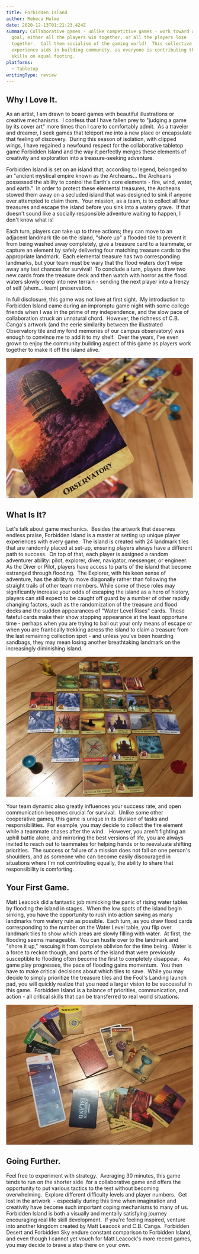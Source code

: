 ```yaml
---
title: Forbidden Island
author: Rebeca Hulme
date: 2020-12-13T01:21:23.424Z
summary: Collaborative games - unlike competitive games - work toward a common
  goal; either all the players win together, or all the players lose
  together.  Call them socialism of the gaming world!  This collective
  experience aids in building community, as everyone is contributing their
  skills on equal footing.
platforms:
  - Tabletop
writingType: review
---
```

## Why I Love It.

As an artist, I am drawn to board games with beautiful illustrations or creative mechanisms.  I confess that I have fallen prey to "judging a game by its cover art" more times than I care to comfortably admit.  As a traveler and dreamer, I seek games that teleport me into a new place or encapsulate that feeling of discovery.  During this season of isolation, with clipped wings, I have regained a newfound respect for the collaborative tabletop game Forbidden Island and the way it perfectly merges these elements of creativity and exploration into a treasure-seeking adventure. 

Forbidden Island is set on an island that, according to legend, belonged to an "ancient mystical empire known as the Archeans... the Archeans possessed the ability to control the Earth's core elements - fire, wind, water, and earth."  In order to protect these elemental treasures, the Archeans stowed them away on a secluded island that was designed to sink if anyone ever attempted to claim them.  Your mission, as a team, is to collect all four treasures and escape the island before you sink into a watery grave.  If that doesn't sound like a socially responsible adventure waiting to happen, I don't know what is! 

Each turn, players can take up to three actions; they can move to an adjacent landmark tile on the island, "shore up" a flooded tile to prevent it from being washed away completely, give a treasure card to a teammate, or capture an element by safely delivering four matching treasure cards to the appropriate landmark.  Each elemental treasure has two corresponding landmarks, but your team must be wary that the flood waters don't wipe away any last chances for survival!  To conclude a turn, players draw two new cards from the treasure deck and then watch with horror as the flood waters slowly creep into new terrain - sending the next player into a frenzy of self (ahem... team) preservation.

In full disclosure, this game was not love at first sight.  My introduction to Forbidden Island came during an impromptu game night with some college friends when I was in the prime of my independence, and the slow pace of collaboration struck an unnatural chord.  However, the richness of C.B. Canga's artwork (and the eerie similarity between the illustrated Observatory tile and my fond memories of our campus observatory) was enough to convince me to add it to my shelf.  Over the years, I've even grown to enjoy the community building aspect of this game as players work together to make it off the island alive. 

![Observatory Card in the foreground with the game board in the background on a wooden table.](/static/img/observatory.jpg "Observatory Card")

## What Is It?

Let's talk about game mechanics.  Besides the artwork that deserves endless praise, Forbidden Island is a master at setting up unique player experiences with every game.  The island is created with 24 landmark tiles that are randomly placed at set-up, ensuring players always have a different path to success.  On top of that, each player is assigned a random adventurer ability: pilot, explorer, diver, navigator, messenger, or engineer.  As the Diver or Pilot, players have access to parts of the island that become estranged through flooding.  The Explorer, with his keen sense of adventure, has the ability to move diagonally rather than following the straight trails of other team members. While some of these roles may significantly increase your odds of escaping the island as a hero of history, players can still expect to be caught off guard by a number of other rapidly changing factors, such as the randomization of the treasure and flood decks and the sudden appearances of "Water Level Rises" cards.  These fateful cards make their show stopping appearance at the least opportune time - perhaps when you are trying to bail out your only means of escape or when you are frantically trekking across the island to claim a treasure from the last remaining collection spot - and unless you've been hoarding sandbags, they may mean losing another breathtaking landmark on the increasingly diminishing island.  

![A top down view of the entire gameboard with each of the main components on either side. Some of the tiles have been flipped over.](/static/img/img_5298.jpg "The Entire Game Board")

Your team dynamic also greatly influences your success rate, and open communication becomes crucial for survival.  Unlike some other cooperative games, this game is unique in its division of tasks and responsibilities.  For example, you may decide to collect the fire element while a teammate chases after the wind.   However, you aren't fighting an uphill battle alone, and mirroring the best versions of life, you are always invited to reach out to teammates for helping hands or to reevaluate shifting priorities.  The success or failure of a mission does not fall on one person's shoulders, and as someone who can become easily discouraged in situations where I'm not contributing equally, the ability to share that responsibility is comforting.



## Your First Game. 

Matt Leacock did a fantastic job mimicking the panic of rising water tables by flooding the island in stages.  When the low spots of the island begin sinking, you have the opportunity to rush into action saving as many landmarks from watery ruin as possible.  Each turn, as you draw flood cards corresponding to the number on the Water Level table, you flip over landmark tiles to show which areas are slowly filling with water.  At first, the flooding seems manageable.  You can hustle over to the landmark and "shore it up," rescuing it from complete oblivion for the time being.  Water is a force to reckon though, and parts of the island that were previously susceptible to flooding often become the first to completely disappear.   As game play progresses, the pace of flooding gains momentum.  You then have to make critical decisions about which tiles to save.  While you may decide to simply prioritize the treasure tiles and the Fool's Landing launch pad, you will quickly realize that you need a larger vision to be successful in this game.  Forbidden Island is a balance of priorities, communication, and action - all critical skills that can be transferred to real world situations. 

![A top down view of the components of the game. Includes the tiles, flood counter, player cards, and card deck.](/static/img/img_5300.jpg "Overview of the Components")

## Going Further. 

Feel free to experiment with strategy.  Averaging 30 minutes, this game tends to run on the shorter side  for a collaborative game and offers the opportunity to put various tactics to the test without becoming overwhelming.  Explore different difficulty levels and player numbers.  Get lost in the artwork  - especially during this time when imagination and creativity have become such important coping mechanisms to many of us.  Forbidden Island is both a visually and mentally satisfying journey encouraging real life skill development.  If you're feeling inspired, venture into another kingdom created by Matt Leacock and C.B. Canga.  Forbidden Desert and Forbidden Sky endure constant comparison to Forbidden Island, and even though I cannot yet vouch for Matt Leacock's more recent games, you may decide to brave a step there on your own.